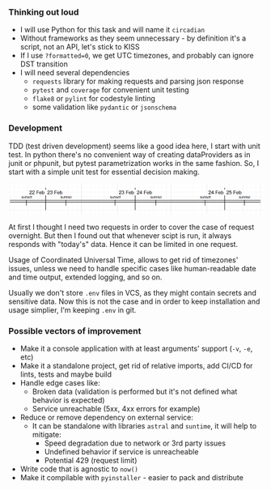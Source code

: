 ### Thinking out loud

- I will use Python for this task and will name it `circadian`
- Without frameworks as they seem unnecessary - by definition it's a script, not an API, let's stick to KISS
- If I use `?formatted=0`, we get UTC timezones, and probably can ignore DST transition
- I will need several dependencies
  - `requests` library for making requests and parsing json response
  - `pytest` and `coverage` for convenient unit testing
  - `flake8` or `pylint` for codestyle linting
  - some validation like `pydantic` or `jsonschema`

### Development

TDD (test driven development) seems like a good idea here, I start with unit test. In python there's no convenient way of creating dataProviders as in junit or phpunit, but pytest parametrization works in the same fashion. So, I start with a simple unit test for essential decision making.

![img.png](img.png)

At first I thought I need two requests in order to cover the case of request overnight. But then I found out that whenever scipt is run, it always responds with "today's" data. Hence it can be limited in one request.

Usage of Coordinated Universal Time, allows to get rid of timezones' issues, unless we need to handle specific cases like human-readable date and time output, extended logging, and so on.

Usually we don't store `.env` files in VCS, as they might contain secrets and sensitive data. Now this is not the case and in order to keep installation and usage simplier, I'm keeping `.env` in git.

### Possible vectors of improvement

- Make it a console application with at least arguments' support (`-v`, `-e`, etc)
- Make it a standalone project, get rid of relative imports, add CI/CD for lints, tests and maybe build
- Handle edge cases like:
  - Broken data (validation is performed but it's not defined what behavior is expected)
  - Service unreachable (5xx, 4xx errors for example)
- Reduce or remove dependency on external service:
  - It can be standalone with libraries `astral` and `suntime`, it will help to mitigate:
    - Speed degradation due to network or 3rd party issues
    - Undefined behavior if service is unreacheable
    - Potential 429 (request limit)
- Write code that is agnostic to `now()`
- Make it compilable with `pyinstaller` - easier to pack and distribute
